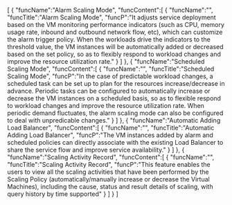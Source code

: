 [
	{
		"funcName":"Alarm Scaling Mode",
		"funcContent":[
			{
				"funcName":"",
				"funcTitle":"Alarm Scaling Mode",
				"funcP":"It adjusts service deployment based on the VM monitoring performance indicators (such as CPU, memory usage rate, inbound and outbound network flow, etc), which can customize the alarm trigger policy. When the workloads drive the indicators to the threshold value, the VM instances will be automatically added or decreased based on the set policy, so as to flexibly respond to workload changes and improve the resource utilization rate."
			}
		]
	},
	{
		"funcName":"Scheduled Scaling Mode",
		"funcContent":[
			{
				"funcName":"",
				"funcTitle":"Scheduled Scaling Mode",
				"funcP":"In the case of predictable workload changes, a scheduled task can be set up to plan for the resources increase/decrease in advance. Periodic tasks can be configured to automatically increase or decrease the VM instances on a scheduled basis, so as to flexible respond to workload changes and improve the resource utilization rate. When periodic demand fluctuates, the alarm scaling mode can also be configured to deal with unpredicable changes."
			}
		]
	},
	{
		"funcName":"Automatic Adding Load Balancer",
		"funcContent":[
			{
				"funcName":"",
				"funcTitle":"Automatic Adding Load Balancer",
				"funcP":"The VM instances added by alarm and scheduled policies can directly associate with the existing Load Balancer to share the service flow and improve service availability."
			}
		]
	},
	{
		"funcName":"Scaling Activity Record",
		"funcContent":[
			{
				"funcName":"",
				"funcTitle":"Scaling Activity Record",
				"funcP":"This feature enables the users to view all the scaling activities that have been performed by the Scaling Policy (automatically/manually increase or decrease the Virtual Machines), including the cause, status and result details of scaling, with query history by time supported"
			}
		]
	}
]